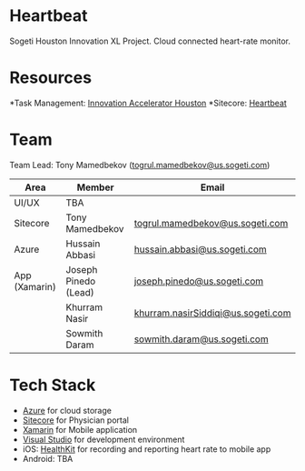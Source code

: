 # Heartbeat
Sogeti Houston Innovation XL Project. Cloud connected heart-rate monitor.

# Resources
*Task Management: [Innovation Accelerator Houston](https://trello.com/b/n460ovoK/2017)
*Sitecore: [Heartbeat](https://github.com/Sogeti-Sitecore/heartbeat)

# Team
Team Lead: Tony Mamedbekov (togrul.mamedbekov@us.sogeti.com)

| Area  | Member  | Email |
|-------|-------|-------|
| UI/UX | TBA  |  |
| Sitecore | Tony Mamedbekov | togrul.mamedbekov@us.sogeti.com |
| Azure | Hussain Abbasi | hussain.abbasi@us.sogeti.com |
| App (Xamarin) | Joseph Pinedo (Lead) | joseph.pinedo@us.sogeti.com |
|  | Khurram Nasir |  khurram.nasirSiddiqi@us.sogeti.com  |
|  | Sowmith Daram |  sowmith.daram@us.sogeti.com  |

# Tech Stack
* [Azure](http://www.azure.com) for cloud storage
* [Sitecore](http://www.sitecore.com) for Physician portal
* [Xamarin](http://www.xamarin.com/forms) for Mobile application
* [Visual Studio](http://www.visualstudio.com) for development environment
* iOS: [HealthKit](https://developer.apple.com/healthkit) for recording and reporting heart rate to mobile app
* Android: TBA

